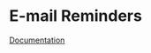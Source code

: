 # E-mail Reminders

[Documentation](https://docs.super-forms.com/features/advanced/e-mail-reminders)
